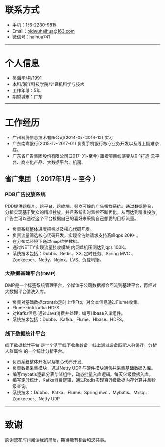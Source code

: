 

# 联系方式


- 手机：156-2230-9815 
- Email：oidwuhaihua@163.com
- 微信号：haihua741

---

# 个人信息

 - 吴海华/男/1991
 - 本科/浙江科技学院/计算机科学与技术 
 - 工作年限：5年
 - 期望城市：广东

---


# 工作经历
- 广州科腾信息技术有限公司(2014-05~2014-12)       实习
- 广东南粤银行(2015-12~2017-01)              负责手机银行核心业务开发以及线上疑难杂症。 
- 广东省广告集团股份有限公司(2017-01~至今)     跟着项目线演变从0-1打造 云平台、商业化产品、大数据平台、机房。

## 省广集团 （ 2017年1月 ~ 至今 ）

### PDB广告投放系统
PDB提供跨媒介、跨平台、跨终端、频次可控的广告投放系统。通过数据整合，分析实现基于受众的精准投放，并且系统实时监控不断优化，从而达到精准投放。广告主可以通过这个平台根据自己的喜好来采购自己想要的目标流量。
- 负责系统整体进度把控以及核心代码开发。
- 负责流量筛选核心代码开发，实现全链路请求支持高峰qps 20K+ 。
- 在分布式环境下通过map维护数据。
- 通过NETTY实现流量接收模块 内网单机压测达到qps 100K。
- 系统技术包括：Dubbo、Redis、XXL定时任务、Spring MVC 、Zookeeper、Netty、Nginx、LVS、负载均衡。


### 大数据基建平台(DMP) 
DMP是一个标签系统管理平台，个媒体子公司数据都会回流到基建平台，再经过大数据平台清洗入库。
- 负责对基础数据crontab定时上传Ftp，对文本信息通过Flume收集。
- Flume sink kafka HDFS . 
- 对Kafka信息 通过Java消费并处理，编写Hbase入库组件。
- 系统技术包括：Dubbo、Kafka、Flume、Hbase、HDFS。


### 线下数据统计平台
线下数据统计平台 是一个基于线下收集设备，线上通过设备匹配人群偏好，分析人群属性 的一个统计分析平台。
- 负责系统整体开发以及核心代码开发。
- 负责数据采集模块，通过Netty UDP 与硬件模块通信并采集基础数据入库。
- 编写mybatis逻辑分表存储组件，动态批量入库逻辑。每天亿级数据入库。
- 编写定时统计，Kafka消费逻辑，通过Redis实现百万级数据内存计算并且秒级查询。 
- 系统技术：Dubbo、Kafka、Flume、Spring mvc 、Mybatis、Mysql、Zookeeper、Netty UDP 
 

---

# 致谢
感谢您花时间阅读我的简历，期待能有机会和您共事。
